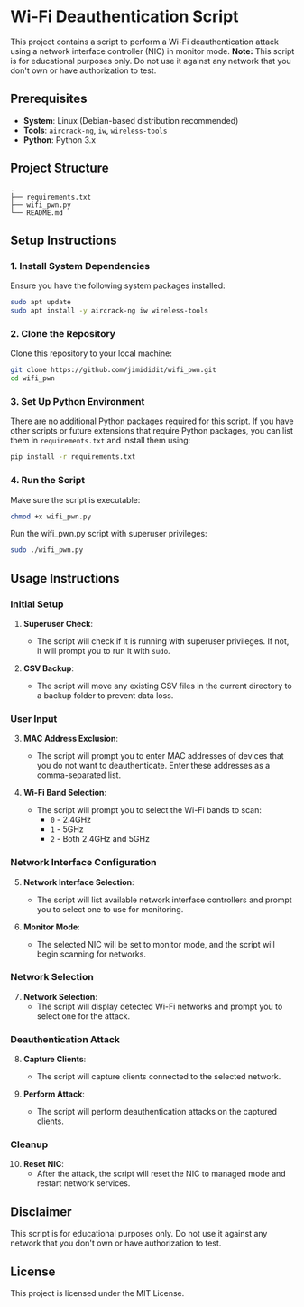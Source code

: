 # Wi-Fi Deauthentication Script

This project contains a script to perform a Wi-Fi deauthentication attack using a network interface controller (NIC) in monitor mode.
**Note:** This script is for educational purposes only. Do not use it against any network that you don't own or have authorization to test.

## Prerequisites

- **System**: Linux (Debian-based distribution recommended)
- **Tools**: `aircrack-ng`, `iw`, `wireless-tools`
- **Python**: Python 3.x

## Project Structure

```
.
├── requirements.txt
├── wifi_pwn.py
└── README.md
```

## Setup Instructions

### 1. Install System Dependencies

Ensure you have the following system packages installed:

```sh
sudo apt update
sudo apt install -y aircrack-ng iw wireless-tools
```

### 2. Clone the Repository

Clone this repository to your local machine:

```sh
git clone https://github.com/jimididit/wifi_pwn.git
cd wifi_pwn
```

### 3. Set Up Python Environment

There are no additional Python packages required for this script. If you have other scripts or future extensions that require Python packages, you can list them in `requirements.txt` and install them using:

```sh
pip install -r requirements.txt
```

### 4. Run the Script

Make sure the script is executable:

```sh
chmod +x wifi_pwn.py
```

Run the wifi_pwn.py script with superuser privileges:

```sh
sudo ./wifi_pwn.py
```

## Usage Instructions

### Initial Setup

1. **Superuser Check**:
    - The script will check if it is running with superuser privileges. If not, it will prompt you to run it with `sudo`.

2. **CSV Backup**:
    - The script will move any existing CSV files in the current directory to a backup folder to prevent data loss.

### User Input

3. **MAC Address Exclusion**:
    - The script will prompt you to enter MAC addresses of devices that you do not want to deauthenticate. Enter these addresses as a comma-separated list.

4. **Wi-Fi Band Selection**:
    - The script will prompt you to select the Wi-Fi bands to scan:
        - `0` - 2.4GHz
        - `1` - 5GHz
        - `2` - Both 2.4GHz and 5GHz

### Network Interface Configuration

5. **Network Interface Selection**:
    - The script will list available network interface controllers and prompt you to select one to use for monitoring.

6. **Monitor Mode**:
    - The selected NIC will be set to monitor mode, and the script will begin scanning for networks.

### Network Selection

7. **Network Selection**:
    - The script will display detected Wi-Fi networks and prompt you to select one for the attack.

### Deauthentication Attack

8. **Capture Clients**:
    - The script will capture clients connected to the selected network.

9. **Perform Attack**:
    - The script will perform deauthentication attacks on the captured clients.

### Cleanup

10. **Reset NIC**:
    - After the attack, the script will reset the NIC to managed mode and restart network services.

## Disclaimer

This script is for educational purposes only. Do not use it against any network that you don't own or have authorization to test.

## License

This project is licensed under the MIT License.
